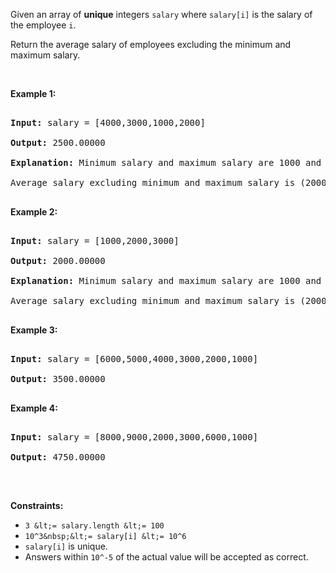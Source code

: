 Given an array of __unique__ integers `` salary ``&nbsp;where `` salary[i] `` is the salary of the employee `` i ``.

Return the average salary of employees excluding the minimum and maximum salary.

&nbsp;

__Example 1:__

<pre>
<strong>Input:</strong> salary = [4000,3000,1000,2000]
<strong>Output:</strong> 2500.00000
<strong>Explanation: </strong>Minimum salary and maximum salary are 1000 and 4000 respectively.
Average salary excluding minimum and maximum salary is (2000+3000)/2= 2500
</pre>

__Example 2:__

<pre>
<strong>Input:</strong> salary = [1000,2000,3000]
<strong>Output:</strong> 2000.00000
<strong>Explanation: </strong>Minimum salary and maximum salary are 1000 and 3000 respectively.
Average salary excluding minimum and maximum salary is (2000)/1= 2000
</pre>

__Example 3:__

<pre>
<strong>Input:</strong> salary = [6000,5000,4000,3000,2000,1000]
<strong>Output:</strong> 3500.00000
</pre>

__Example 4:__

<pre>
<strong>Input:</strong> salary = [8000,9000,2000,3000,6000,1000]
<strong>Output:</strong> 4750.00000
</pre>

&nbsp;

__Constraints:__

*   `` 3 &lt;= salary.length &lt;= 100 ``
*   `` 10^3&nbsp;&lt;= salary[i] &lt;= 10^6 ``
*   `` salary[i] `` is unique.
*   Answers within `` 10^-5 `` of the actual value will be accepted as correct.